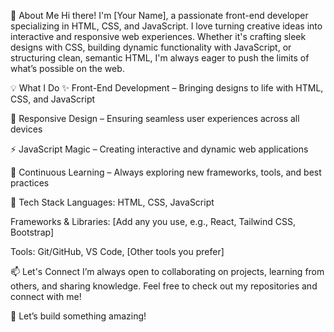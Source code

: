 🚀 About Me
Hi there! I'm [Your Name], a passionate front-end developer specializing in HTML, CSS, and JavaScript. I love turning creative ideas into interactive and responsive web experiences. Whether it's crafting sleek designs with CSS, building dynamic functionality with JavaScript, or structuring clean, semantic HTML, I'm always eager to push the limits of what’s possible on the web.

💡 What I Do
✨ Front-End Development – Bringing designs to life with HTML, CSS, and JavaScript

🎨 Responsive Design – Ensuring seamless user experiences across all devices

⚡ JavaScript Magic – Creating interactive and dynamic web applications

🔧 Continuous Learning – Always exploring new frameworks, tools, and best practices

📌 Tech Stack
Languages: HTML, CSS, JavaScript

Frameworks & Libraries: [Add any you use, e.g., React, Tailwind CSS, Bootstrap]

Tools: Git/GitHub, VS Code, [Other tools you prefer]

📫 Let's Connect
I’m always open to collaborating on projects, learning from others, and sharing knowledge. Feel free to check out my repositories and connect with me!

🚀 Let’s build something amazing!
